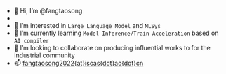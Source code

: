 - 👋 Hi, I’m @fangtaosong
- 
- 👀 I’m interested in `Large Language Model` and `MLSys`
- 🌱 I’m currently learning `Model Inference/Train Acceleration` based on `AI compiler`
- 💞️ I’m looking to collaborate on producing influential works to for the industrial community
- 📫 [fangtaosong2022{at}iscas{dot}ac{dot}cn]()

<!---
fangtaosong/fangtaosong is a ✨ special ✨ repository because its `README.md` (this file) appears on your GitHub profile.
You can click the Preview link to take a look at your changes.
--->
